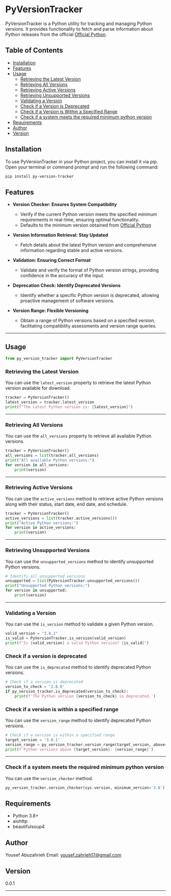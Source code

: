 # PyVersionTracker

PyVersionTracker is a Python utility for tracking and managing Python versions. It provides functionality to fetch and parse information about Python releases from the official [Official Python](https://www.python.org/downloads).

## Table of Contents
- [Installation](#installation)
- [Features](#features)
- [Usage](#usage)
  - [Retrieving the Latest Version](#retrieving-the-latest-version)
  - [Retrieving All Versions](#retrieving-all-versions)
  - [Retrieving Active Versions](#retrieving-active-versions)
  - [Retrieving Unsupported Versions](#retrieving-unsupported-versions)
  - [Validating a Version](#validating-a-version)
  - [Check if a Version is Deprecated](#check-if-a-version-is-deprecated)
  - [Check if a Version is Within a Specified Range](#check-if-a-version-is-within-a-specified-range)
  - [Check if a system meets the required minimum python version](#check-if-a-system-meets-the-required-minimum-python-version)
- [Requirements](#requirements)
- [Author](#author)
- [Version](#version)

## Installation

To use PyVersionTracker in your Python project, you can install it via pip. Open your terminal or command prompt and run the following command:
```bash
pip install py-version-tracker
```

## Features

- **Version Checker: Ensures System Compatibility**
  - Verify if the current Python version meets the specified minimum requirements in real-time, ensuring optimal functionality.
  - Defaults to the minimum version obtained from [Official Python](https://www.python.org/downloads)

- **Version Information Retrieval: Stay Updated**
  - Fetch details about the latest Python version and comprehensive information regarding stable and active versions.

- **Validation: Ensuring Correct Format**
  - Validate and verify the format of Python version strings, providing confidence in the accuracy of the input.

- **Deprecation Check: Identify Deprecated Versions**
  - Identify whether a specific Python version is deprecated, allowing proactive management of software versions.

- **Version Range: Flexible Versioning**
  - Obtain a range of Python versions based on a specified version, facilitating compatibility assessments and version range queries.
---

## Usage
```python
from py_version_tracker import PyVersionTracker
```
### Retrieving the Latest Version

You can use the `latest_version` property to retrieve the latest Python version available for download.

```python
tracker = PyVersionTracker()
latest_version = tracker.latest_version
print(f"The latest Python version is: {latest_version}")
```
---

### Retrieving All Versions

You can use the `all_versions` property to retrieve all available Python versions.

```python
tracker = PyVersionTracker()
all_versions = list(tracker.all_versions)
print("All available Python versions:")
for version in all_versions:
    print(version)
```
---

### Retrieving Active Versions

You can use the `active_versions` method to retrieve active Python versions along with their status, start date, end date, and schedule.

```python
tracker = PyVersionTracker()
active_versions = list(tracker.active_versions())
print("Active Python versions:")
for version in active_versions:
    print(version)
```
---

### Retrieving Unsupported Versions

You can use the `unsupported_versions` method to identify unsupported Python versions.

```python
# Identify all unsupported versions
unsupported = list(PyVersionTracker.unsupported_versions())
print("Unsupported Python versions:")
for version in unsupported:
    print(version)
```
---

### Validating a Version

You can use the `is_version` method to validate a given Python version.

```python
valid_version = "3.8.1"
is_valid = PyVersionTracker.is_version(valid_version)
print(f"Is {valid_version} a valid Python version? {is_valid}")
```


### Check if a version is deprecated
You can use the `is_deprecated` method to identify deprecated Python versions.
```python
# Check if a version is deprecated
version_to_check = '2.8.0'
if py_version_tracker.is_deprecated(version_to_check):
    print(f'The Python version {version_to_check} is deprecated.')
```

### Check if a version is within a specified range
You can use the `version_range` method to identify deprecated Python versions.
```python
# Check if a version is within a specified range
target_version = '3.0.1'
version_range = py_version_tracker.version_range(target_version, above=True)
print(f'Python versions above {target_version}: {version_range}')
```
---

### Check if a system meets the required minimum python version
You can use the `version_checker` method.
```python
py_version_tracker.version_checker(sys.version, minimum_version='3.8')
```

## Requirements

- Python 3.8+
- aiohttp
- beautifulsoup4

## Author

Yousef Abuzahrieh
Email: yousef.zahrieh17@gmail.com

## Version

0.0.1

---